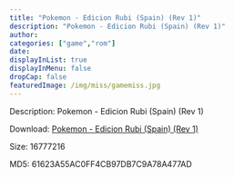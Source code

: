 ```yaml
---
title: "Pokemon - Edicion Rubi (Spain) (Rev 1)"
description: "Pokemon - Edicion Rubi (Spain) (Rev 1)"
author: 
categories: ["game","rom"]
date: 
displayInList: true
displayInMenu: false
dropCap: false
featuredImage: /img/miss/gamemiss.jpg
---
```


Description: Pokemon - Edicion Rubi (Spain) (Rev 1)

Download: <a style="text-decoration:underline;" href="https://mega.nz/#!rGQyBKDA!ht6F753xVDrxMJUEptpV-0CoYUYxQ6pIhKCF1fmuVA0" target = "_blank" rel = "nofollow" > Pokemon - Edicion Rubi (Spain) (Rev 1)</a>

Size: 16777216

MD5: 61623A55AC0FF4CB97DB7C9A78A477AD

